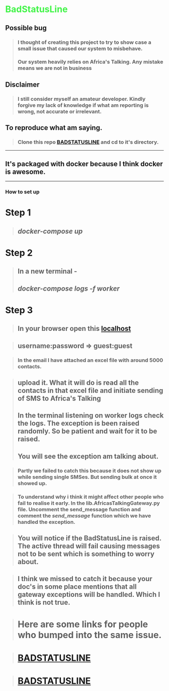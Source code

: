 # <h1 style="color:#42f448">BadStatusLine</h1>
## Possible bug
>### I thought of creating this project to try to show case a small issue that caused our system to misbehave.
>### Our system heavily relies on Africa's Talking. Any mistake means we are not in business 

## Disclaimer 
> ### I still consider myself an amateur developer. Kindly forgive my lack of knowledge if what am reporting is wrong, not accurate or irrelevant.

## To reproduce what am saying. 
> ### Clone this repo [BADSTATUSLINE](https://github.com/eliaskioni/BadStatusLine.git) and cd to it's directory. 

***

## It's packaged with docker because I think docker is awesome. 

***

### How to set up

# Step 1

> ## *docker-compose up*

# Step 2 

> ## In a new terminal - 
> ## *docker-compose logs -f worker*

# Step 3

> ## In your browser open this [localhost](http://localhost:8080/api/)

> ## username:password => guest:guest

> ### In the email I have attached an excel file with around 5000 contacts.

> ## upload it. What it will do is read all the contacts in that excel file and initiate sending of SMS to Africa's Talking
> ## In the terminal listening on worker logs check the logs. The exception is been raised randomly. So be patient and wait for it to be raised.
> ## You will see the exception am talking about.

> ### Partly we failed to catch this because it does not show up while sending single SMSes. But sending bulk at once it showed up.

> ### To understand why i think it might affect other people who fail to realise it early. In the lib.AfricasTalkingGateway.py file. Uncomment the send_message function and comment the *send_message* function which we have handled the exception.

> ## You will notice if the BadStatusLine is raised. The active thread will fail causing messages not to be sent which is something to worry about.

> ## I think we missed to catch it because your doc's in some place mentions that all gateway exceptions will be handled. Which I think is not true.


> # Here are some links for people who bumped into the same issue. 

> # [BADSTATUSLINE](http://stackoverflow.com/questions/1767934/why-am-i-getting-this-error-in-python-httplib)

> # [BADSTATUSLINE](https://github.com/kennethreitz/requests/issues/2364)




